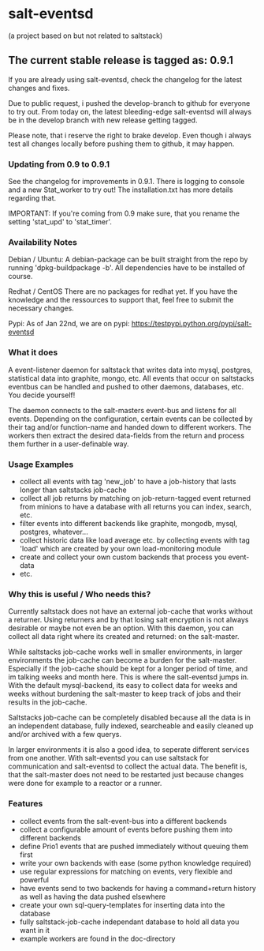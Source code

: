 # salt-eventsd
(a project based on but not related to saltstack)

## The current stable release is tagged as: 0.9.1

If you are already using salt-eventsd, check the changelog for the latest changes and fixes.

Due to public request, i pushed the develop-branch to github for everyone to try out. From today
on, the latest bleeding-edge salt-eventsd will always be in the develop branch with new release
getting tagged.

Please note, that i reserve the right to brake develop. Even though i always test all changes
locally before pushing them to github, it may happen.


### Updating from 0.9 to 0.9.1

See the changelog for improvements in 0.9.1. There is logging to console and a new Stat_worker
to try out! The installation.txt has more details regarding that.

IMPORTANT:
If you're coming from 0.9 make sure, that you rename the setting 'stat_upd' to 'stat_timer'.


### Availability Notes
Debian / Ubuntu:
A debian-package can be built straight from the repo by running 'dpkg-buildpackage -b'. All dependencies
have to be installed of course.

Redhat / CentOS
There are no packages for redhat yet. If you have the knowledge and the ressources to support that, feel
free to submit the necessary changes.

Pypi:
As of Jan 22nd, we are on pypi: https://testpypi.python.org/pypi/salt-eventsd


### What it does

A event-listener daemon for saltstack that writes data into mysql, postgres, statistical data into graphite, mongo,
etc. All events that occur on saltstacks eventbus can be handled and pushed to other daemons, databases, etc. You
decide yourself!

The daemon connects to the salt-masters event-bus and listens for all events. Depending on the configuration,
certain events can be collected by their tag and/or function-name and handed down to different workers. The
workers then extract the desired data-fields from the return and process them further in a user-definable way.


### Usage Examples
- collect all events with tag 'new_job' to have a job-history that lasts longer than saltstacks job-cache
- collect all job returns by matching on job-return-tagged event returned from minions to have a database with all returns you can index, search, etc.
- filter events into different backends like graphite, mongodb, mysql, postgres, whatever...
- collect historic data like load average etc. by collecting events with tag 'load' which are created by your own load-monitoring module
- create and collect your own custom backends that process you event-data
- etc.

### Why this is useful / Who needs this?
Currently saltstack does not have an external job-cache that works without a returner. Using returners and by that losing salt encryption
is not always desirable or maybe not even be an option. With this daemon, you can collect all data right where its created and returned: on the salt-master.

While saltstacks job-cache works well in smaller environments, in larger environments the job-cache can become a burden for the salt-master. Especially
if the job-cache should be kept for a longer period of time, and im talking weeks and month here. This is where the salt-eventsd jumps in. With the
default mysql-backend, its easy to collect data for weeks and weeks without burdening the salt-master to keep track of jobs and their results in the
job-cache.

Saltstacks job-cache can be completely disabled because all the data is in an independent database, fully indexed, searcheable and
easily cleaned up and/or archived with a few querys.

In larger environments it is also a good idea, to seperate different services from one another. With salt-eventsd you can use saltstack for
communication and salt-eventsd to collect the actual data. The benefit is, that the salt-master does not need to be restarted just because changes
were done for example to a reactor or a runner.

### Features
- collect events from the salt-event-bus into a different backends
- collect a configurable amount of events before pushing them into different backends
- define Prio1 events that are pushed immediately without queuing them first
- write your own backends with ease (some python knowledge required)
- use regular expressions for matching on events, very flexible and powerful
- have events send to two backends for having a command+return history as well as having the data pushed elsewhere
- create your own sql-query-templates for inserting data into the database
- fully saltstack-job-cache independant database to hold all data you want in it
- example workers are found in the doc-directory

